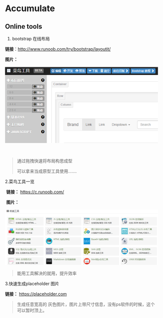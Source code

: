 # Accumulate

## Online tools  

1.  bootstrap  在线布局    

   **链接**：http://www.runoob.com/try/bootstrap/layoutit/

   **图片：**

   ![bootstrap  在线布局    ](./img/bootstraplayout.png)

   ​

> 通过拖拽快速将布局构思成型   
>
> 可以拿来当成原型工具使用.......



2.菜鸟工具一览  

​    **链接：** https://c.runoob.com/  

​    **图片：**

   ![菜鸟工具一览  ](./img/crunoob.png)



> 能用工具解决的就用，提升效率  



3.快速生成placeholder 图片

**链接：** https://placeholder.com



> 生成任意宽高的 灰色图片，图片上带尺寸信息，没有ps软件的时候，这个可以暂时顶上。